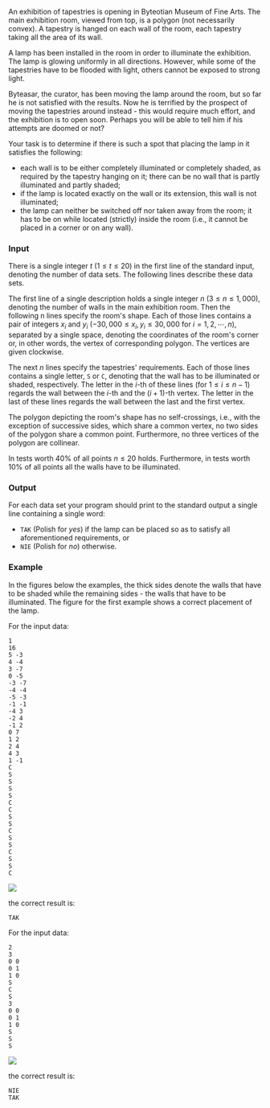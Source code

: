 An exhibition of tapestries is opening in Byteotian Museum of Fine Arts. The main exhibition room, viewed from top, is a polygon (not necessarily convex). A tapestry is hanged on each wall of the room, each tapestry taking all the area of its wall.

A lamp has been installed in the room in order to illuminate the exhibition. The lamp is glowing uniformly in all directions. However, while some of the tapestries have to be flooded with light, others cannot be exposed to strong light.

Byteasar, the curator, has been moving the lamp around the room, but so far he is not satisfied with the results. Now he is terrified by the prospect of moving the tapestries around instead - this would require much effort, and the exhibition is to open soon. Perhaps you will be able to tell him if his attempts are doomed or not?

Your task is to determine if there is such a spot that placing the lamp in it satisfies the following:

* each wall is to be either completely illuminated or completely shaded, as required by the tapestry hanging on it; there can be no wall that is partly illuminated and partly shaded;
* if the lamp is located exactly on the wall or its extension, this wall is not illuminated;
* the lamp can neither be switched off nor taken away from the room; it has to be on while located (strictly) inside the room (i.e., it cannot be placed in a corner or on any wall).

### Input

There is a single integer $t$ ($1 \le t \le 20$) in the first line of the standard input, denoting the number of data sets. The following lines describe these data sets.

The first line of a single description holds a single integer $n$ ($3 \le n \le 1,000$), denoting the number of walls in the main exhibition room. Then the following n lines specify the room's shape. Each of those lines contains a pair of integers $x_{i}$ and $y_{i}$ ($-30,000 \le x_{i}, y_{i} \le 30,000$ for $i=1,2,\cdots,n$), separated by a single space, denoting the coordinates of the room's corner or, in other words, the vertex of corresponding polygon. The vertices are given clockwise.

The next $n$ lines specify the tapestries' requirements. Each of those lines contains a single letter, `S` or `C`, denoting that the wall has to be illuminated or shaded, respectively. The letter in the $i$-th of these lines (for $1 \le i \le n-1$) regards the wall between the $i$-th and the $(i+1)$-th vertex. The letter in the last of these lines regards the wall between the last and the first vertex.

The polygon depicting the room's shape has no self-crossings, i.e., with the exception of successive sides, which share a common vertex, no two sides of the polygon share a common point. Furthermore, no three vertices of the polygon are collinear.

In tests worth 40% of all points $n \le 20$ holds. Furthermore, in tests worth 10% of all points all the walls have to be illuminated.

### Output

For each data set your program should print to the standard output a single line containing a single word:

* `TAK` (Polish for *yes*) if the lamp can be placed so as to satisfy all aforementioned requirements, or
* `NIE` (Polish for *no*) otherwise.

### Example

In the figures below the examples, the thick sides denote the walls that have to be shaded while the remaining sides - the walls that have to be illuminated. The figure for the first example shows a correct placement of the lamp.

For the input data:

```
1
16
5 -3
4 -4
3 -7
0 -5
-3 -7
-4 -4
-5 -3
-1 -1
-4 3
-2 4
-1 2
0 7
1 2
2 4
4 3
1 -1
C
S
S
S
S
C
C
S
S
C
S
S
C
S
S
C
```

![](https://attach.oj.uz/problems/2jt4lsetzum0074jjl5a9sglr5q74ee4/gobzad1.gif)

the correct result is:

```
TAK
```

For the input data:

```
2
3
0 0
0 1
1 0
S
C
S
3
0 0
0 1
1 0
S
S
S
```

![](https://attach.oj.uz/problems/2jt4lsetzum0074jjl5a9sglr5q74ee4/gobzad2.gif)

the correct result is:

```
NIE
TAK
```